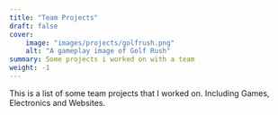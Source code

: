 ```yaml
---
title: "Team Projects"
draft: false
cover:
    image: "images/projects/golfrush.png"
    alt: "A gameplay image of Golf Rush"
summary: Some projects i worked on with a team
weight: -1
---
```


This is a list of some team projects that I worked on. Including Games, Electronics and Websites.

